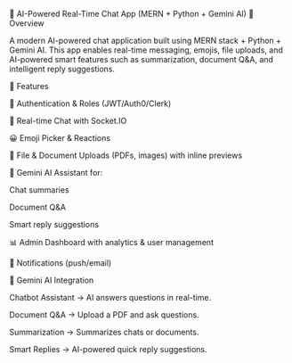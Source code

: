 🚀 AI-Powered Real-Time Chat App (MERN + Python + Gemini AI) 📌 Overview

A modern AI-powered chat application built using MERN stack + Python + Gemini AI. This app enables real-time messaging, emojis, file uploads, and AI-powered smart features such as summarization, document Q&A, and intelligent reply suggestions.

🔑 Features

🔐 Authentication & Roles (JWT/Auth0/Clerk)

💬 Real-time Chat with Socket.IO

😀 Emoji Picker & Reactions

📂 File & Document Uploads (PDFs, images) with inline previews

🤖 Gemini AI Assistant for:

Chat summaries

Document Q&A

Smart reply suggestions

📊 Admin Dashboard with analytics & user management

🔔 Notifications (push/email)

🧠 Gemini AI Integration

Chatbot Assistant → AI answers questions in real-time.

Document Q&A → Upload a PDF and ask questions.

Summarization → Summarizes chats or documents.

Smart Replies → AI-powered quick reply suggestions.
